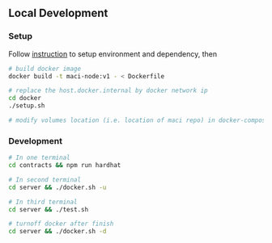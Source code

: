 ## Local Development

### Setup

Follow [instruction](https://appliedzkp.github.io/maci/) to setup environment and dependency, then

```bash
# build docker image
docker build -t maci-node:v1 - < Dockerfile

# replace the host.docker.internal by docker network ip
cd docker
./setup.sh

# modify volumes location (i.e. location of maci repo) in docker-compose.yml  if necessary

```

### Development
```bash
# In one terminal
cd contracts && npm run hardhat

# In second terminal
cd server && ./docker.sh -u

# In third terminal
cd server && ./test.sh

# turnoff docker after finish
cd server && ./docker.sh -d
```
